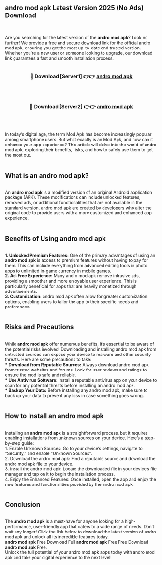 ## andro mod apk Latest Version 2025 (No Ads) Download
<br><br>
Are you searching for the latest version of the <strong>andro mod apk</strong>? Look no further! We provide a free and secure download link for the official andro mod apk, ensuring you get the most up-to-date and trusted version. Whether you're a new user or someone looking to upgrade, our download link guarantees a fast and smooth installation process.
<br>
<br>
<div align="center">
<h3>🔴 Download [Server1] 👉👉 <a href="https://modyolo.store/andro_mod_apk">andro mod apk</a></h3><br>
<br>
<h3>🔴 Download [Server2] 👉👉 <a href="https://modyolo.store/andro_mod_apk">andro mod apk</a></h3><br>
</div>
<br>
<br>
In today’s digital age, the term Mod Apk has become increasingly popular among smartphone users. But what exactly is an Mod Apk, and how can it enhance your app experience? This article will delve into the world of andro mod apk, exploring their benefits, risks, and how to safely use them to get the most out.
<br>
<br>
<h2>What is an andro mod apk?</h2>
<br>
An <strong>andro mod apk</strong> is a modified version of an original Android application package (APK). These modifications can include unlocked features, removed ads, or additional functionalities that are not available in the standard version. andro mod apk are created by developers who alter the original code to provide users with a more customized and enhanced app experience.
<br>
<br>
<h2>Benefits of Using andro mod apk</h2>
<br>
<strong> 1. Unlocked Premium Features:</strong> One of the primary advantages of using an <strong>andro mod apk</strong> is access to premium features without having to pay for them. This can include everything from advanced editing tools in photo apps to unlimited in-game currency in mobile games.
<br>
<strong> 2. Ad-Free Experience:</strong> Many andro mod apk remove intrusive ads, providing a smoother and more enjoyable user experience. This is particularly beneficial for apps that are heavily monetized through advertisements.
<br>
<strong> 3. Customization:</strong> andro mod apk often allow for greater customization options, enabling users to tailor the app to their specific needs and preferences.
<br>
<br>
<h2>Risks and Precautions</h2>
<br>
While <strong>andro mod apk</strong> offer numerous benefits, it’s essential to be aware of the potential risks involved. Downloading and installing andro mod apk from untrusted sources can expose your device to malware and other security threats. Here are some precautions to take:
<br>
<strong> * Download from Reputable Sources:</strong> Always download andro mod apk from trusted websites and forums. Look for user reviews and ratings to ensure the mod is safe and reliable.
<br>
<strong> * Use Antivirus Software:</strong> Install a reputable antivirus app on your device to scan for any potential threats before installing an andro mod apk.
<br>
<strong> * Backup Your Data:</strong> Before installing any andro mod apk, make sure to back up your data to prevent any loss in case something goes wrong.
<br>
<br>
<h2>How to Install an andro mod apk</h2>
<br>
Installing an <strong>andro mod apk</strong> is a straightforward process, but it requires enabling installations from unknown sources on your device. Here’s a step-by-step guide:
<br>
 1. Enable Unknown Sources: Go to your device’s settings, navigate to "Security," and enable "Unknown Sources".
<br>
 2. Download the andro mod apk: Find a reputable source and download the andro mod apk file to your device.
<br>
 3. Install the andro mod apk: Locate the downloaded file in your device’s file manager and tap on it to begin the installation process.
<br>
 4. Enjoy the Enhanced Features: Once installed, open the app and enjoy the new features and functionalities provided by the andro mod apk.
<br>
<br>
<h2><strong>Conclusion</strong></h2>
<br>
The <strong>andro mod apk</strong> is a must-have for anyone looking for a high-performance, user-friendly app that caters to a wide range of needs. Don’t wait any longer! Click the link below to download the latest version of andro mod apk and unlock all its incredible features today.
<br>
<strong>andro mod apk</strong> Free Download Full <strong>andro mod apk</strong> Free Free Download <strong>andro mod apk</strong> Free.
<br>
Unlock the full potential of your andro mod apk apps today with andro mod apk and take your digital experience to the next level!

